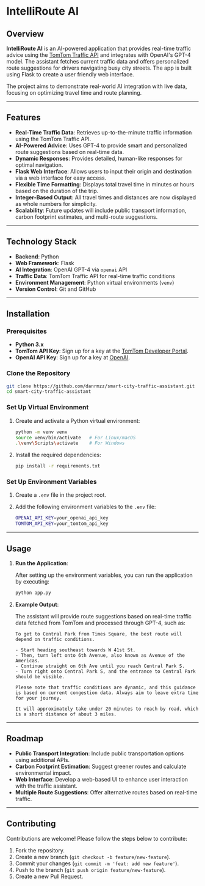 # IntelliRoute AI

## Overview

**IntelliRoute AI** is an AI-powered application that provides real-time traffic advice using the [TomTom Traffic API](https://developer.tomtom.com/traffic-api) and integrates with OpenAI's GPT-4 model. The assistant fetches current traffic data and offers personalized route suggestions for drivers navigating busy city streets. The app is built using Flask to create a user friendly web interface.

The project aims to demonstrate real-world AI integration with live data, focusing on optimizing travel time and route planning.

---

## Features

- **Real-Time Traffic Data**: Retrieves up-to-the-minute traffic information using the TomTom Traffic API.
- **AI-Powered Advice**: Uses GPT-4 to provide smart and personalized route suggestions based on real-time data.
- **Dynamic Responses**: Provides detailed, human-like responses for optimal navigation.
- **Flask Web Interface**: Allows users to input their origin and destination via a web interface for easy access.
- **Flexible Time Formatting**: Displays total travel time in minutes or hours based on the duration of the trip.
- **Integer-Based Output**: All travel times and distances are now displayed as whole numbers for simplicity.
- **Scalability**: Future updates will include public transport information, carbon footprint estimates, and multi-route suggestions.

---

## Technology Stack

- **Backend**: Python
- **Web Framework**: Flask
- **AI Integration**: OpenAI GPT-4 via `openai` API
- **Traffic Data**: TomTom Traffic API for real-time traffic conditions
- **Environment Management**: Python virtual environments (`venv`)
- **Version Control**: Git and GitHub

---

## Installation

### Prerequisites

- **Python 3.x**
- **TomTom API Key**: Sign up for a key at the [TomTom Developer Portal](https://developer.tomtom.com/).
- **OpenAI API Key**: Sign up for a key at [OpenAI](https://platform.openai.com/signup).

### Clone the Repository

```bash
git clone https://github.com/danrmzz/smart-city-traffic-assistant.git
cd smart-city-traffic-assistant
```

### Set Up Virtual Environment

1. Create and activate a Python virtual environment:

   ```bash
   python -m venv venv
   source venv/bin/activate   # For Linux/macOS
   .\venv\Scripts\activate    # For Windows
   ```

2. Install the required dependencies:

   ```bash
   pip install -r requirements.txt
   ```

### Set Up Environment Variables

1. Create a `.env` file in the project root.
2. Add the following environment variables to the `.env` file:

   ```bash
   OPENAI_API_KEY=your_openai_api_key
   TOMTOM_API_KEY=your_tomtom_api_key
   ```

---

## Usage

1. **Run the Application**:

   After setting up the environment variables, you can run the application by executing:

   ```bash
   python app.py
   ```

2. **Example Output**:

   The assistant will provide route suggestions based on real-time traffic data fetched from TomTom and processed through GPT-4, such as:

   ```
   To get to Central Park from Times Square, the best route will depend on traffic conditions.

   - Start heading southeast towards W 41st St.
   - Then, turn left onto 6th Avenue, also known as Avenue of the Americas.
   - Continue straight on 6th Ave until you reach Central Park S.
   - Turn right onto Central Park S, and the entrance to Central Park should be visible.

   Please note that traffic conditions are dynamic, and this guidance is based on current congestion data. Always aim to leave extra time for your journey.

   It will approximately take under 20 minutes to reach by road, which is a short distance of about 3 miles.
   ```

---

## Roadmap

- **Public Transport Integration**: Include public transportation options using additional APIs.
- **Carbon Footprint Estimation**: Suggest greener routes and calculate environmental impact.
- **Web Interface**: Develop a web-based UI to enhance user interaction with the traffic assistant.
- **Multiple Route Suggestions**: Offer alternative routes based on real-time traffic.

---

## Contributing

Contributions are welcome! Please follow the steps below to contribute:

1. Fork the repository.
2. Create a new branch (`git checkout -b feature/new-feature`).
3. Commit your changes (`git commit -m 'feat: add new feature'`).
4. Push to the branch (`git push origin feature/new-feature`).
5. Create a new Pull Request.

